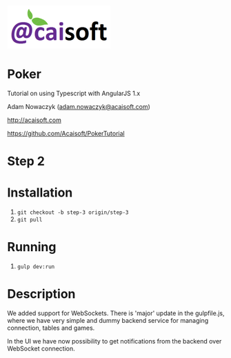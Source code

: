 ![Acaisoft](https://raw.githubusercontent.com/Acaisoft/PokerTutorial/master/styles/images/logo.png)

# Poker
Tutorial on using Typescript with AngularJS 1.x

Adam Nowaczyk ([adam.nowaczyk@acaisoft.com](mailto:adam.nowaczy@acaisoft.com))

<a href="http://acaisoft.com" target="_blank">http://acaisoft.com</a>

<a href="https://github.com/Acaisoft/PokerTutorial" target="_blank">https://github.com/Acaisoft/PokerTutorial</a>

# Step 2

# Installation

1. `git checkout -b step-3 origin/step-3`
1. `git pull`

# Running

1. `gulp dev:run`

# Description

We added support for WebSockets. There is 'major' update in the gulpfile.js, where we have very simple and dummy backend service for managing connection, tables and games.

In the UI we have now possibility to get notifications from the backend over WebSocket connection.
